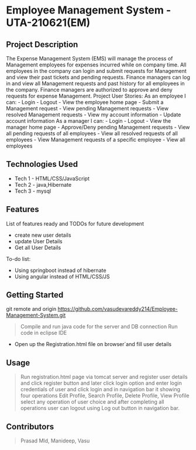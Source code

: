 # Employee Management System - UTA-210621(EM)

## Project Description

The Expense Management System (EMS) will manage the process of Management employees for expenses incurred while on company time. All employees in the company can login and submit requests for Management and view their past tickets and pending requests. Finance managers can log in and view all Management requests and past history for all employees in the company. Finance managers are authorized to approve and deny requests for expense Management. Project User Stories: As an employee I can: - Login - Logout - View the employee home page - Submit a Management request - View pending Management requests - View resolved Management requests - View my account information - Update account information As a manager I can: - Login - Logout - View the manager home page - Approve/Deny pending Management requests - View all pending requests of all employees - View all resolved requests of all employees - View Management requests of a specific employee - View all employees

## Technologies Used

* Tech 1 - HTML/CSS/JavaScript
* Tech 2 - java,Hibernate
* Tech 3 - mysql

## Features

List of features ready and TODOs for future development
* create new user details 
* update User Details
* Get all User Details

To-do list:
* Using springboot instead of hibernate
* Using angular instead of HTML/CSS/JS

## Getting Started
   
git remote and origin https://github.com/vasudevareddy214/Employee-Management-System.git

> Compile and run java code for the server and DB connection
>  Run code in eclipse IDE

- Open up the Registration.html file on browser`and fill user details


## Usage

> Run registration.html page via tomcat server and register user details and click register button and later click login option and enter login credentials of user and click login and in navigation bar it showing four operations Edit Profile, Search Profile, Delete Profile, View Profile select any operation of user choice and after completing all operations user can logout using Log out button in navigation bar.

## Contributors

> Prasad Mld, Manideep, Vasu
